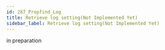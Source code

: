 ```yaml
---
id: 287_Propfind_Log
title: Retrieve log setting(Not Implemented Yet)
sidebar_label: Retrieve log setting(Not Implemented Yet)
---
```


in preparation


